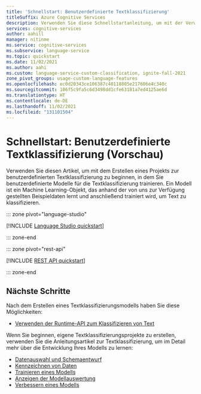 ```yaml
---
title: 'Schnellstart: Benutzerdefinierte Textklassifizierung'
titleSuffix: Azure Cognitive Services
description: Verwenden Sie diese Schnellstartanleitung, um mit der Verwendung des Features zur benutzerdefinierten Textklassifizierung zu beginnen.
services: cognitive-services
author: aahill
manager: nitinme
ms.service: cognitive-services
ms.subservice: language-service
ms.topic: quickstart
ms.date: 11/02/2021
ms.author: aahi
ms.custom: language-service-custom-classification, ignite-fall-2021
zone_pivot_groups: usage-custom-language-features
ms.openlocfilehash: ec0d20343ce106387c40118805e217606e4c340c
ms.sourcegitcommit: 106f5c9fa5c6d3498dd1cfe63181a7ed4125ae6d
ms.translationtype: HT
ms.contentlocale: de-DE
ms.lasthandoff: 11/02/2021
ms.locfileid: "131101504"
---
```

# <a name="quickstart-custom-text-classification-preview"></a>Schnellstart: Benutzerdefinierte Textklassifizierung (Vorschau)

Verwenden Sie diesen Artikel, um mit dem Erstellen eines Projekts zur benutzerdefinierten Textklassifizierung zu beginnen, in dem Sie benutzerdefinierte Modelle für die Textklassifizierung trainieren. Ein Modell ist ein Machine Learning-Objekt, das anhand der von uns zur Verfügung gestellten Beispieldaten lernt und anschließend trainiert wird, um Text zu klassifizieren.

::: zone pivot="language-studio"

[!INCLUDE [Language Studio quickstart](includes/quickstarts/language-studio.md)]

::: zone-end

::: zone pivot="rest-api"

[!INCLUDE [REST API quickstart](includes/quickstarts/rest-api.md)]

::: zone-end

## <a name="next-steps"></a>Nächste Schritte

Nach dem Erstellen eines Textklassifizierungsmodells haben Sie diese Möglichkeiten:
* [Verwenden der Runtime-API zum Klassifizieren von Text](how-to/call-api.md)

Wenn Sie beginnen, eigene Textklassifizierungsprojekte zu erstellen, verwenden Sie die Anleitungsartikel zur Textklassifizierung, um im Detail mehr über die Entwicklung Ihres Modells zu lernen:

* [Datenauswahl und Schemaentwurf](how-to/design-schema.md)
* [Kennzeichnen von Daten](how-to/tag-data.md)
* [Trainieren eines Modells](how-to/train-model.md)
* [Anzeigen der Modellauswertung](how-to/view-model-evaluation.md)
* [Verbessern eines Modells](how-to/improve-model.md)
